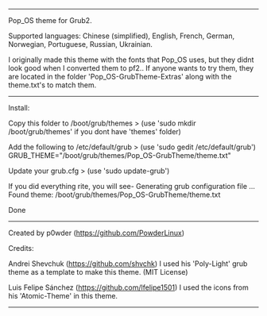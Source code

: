 ____________________________________________________________________________

Pop_OS theme for Grub2.


Supported languages: Chinese (simplified), English, French, German, Norwegian, Portuguese, Russian, Ukrainian.


I originally made this theme with the fonts that Pop_OS uses, but they didnt look good when I converted them to pf2.. If anyone wants to try them, they are located in the folder 'Pop_OS-GrubTheme-Extras' along with the theme.txt's to match them.

____________________________________________________________________________

Install:

Copy this folder to /boot/grub/themes >
(use 'sudo mkdir /boot/grub/themes' if you dont have 'themes' folder)

Add the following to /etc/default/grub >
(use 'sudo gedit /etc/default/grub')
GRUB_THEME="/boot/grub/themes/Pop_OS-GrubTheme/theme.txt"


Update your grub.cfg >
(use 'sudo update-grub')

If you did everything rite, you will see-
Generating grub configuration file ...
Found theme: /boot/grub/themes/Pop_OS-GrubTheme/theme.txt

Done

____________________________________________________________________________

Created by p0wder (https://github.com/PowderLinux)


Credits:

Andrei Shevchuk (https://github.com/shvchk)
I used his 'Poly-Light' grub theme as a template to make this theme.
(MIT License)

Luis Felipe Sánchez (https://github.com/lfelipe1501)
I used the icons from his 'Atomic-Theme' in this theme.

____________________________________________________________________________
